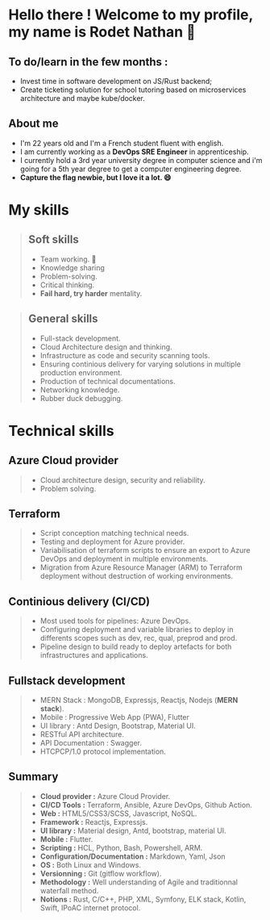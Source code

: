 
# Hello there ! Welcome to my profile, my name is Rodet Nathan 👋

## To do/learn in the few months :
 
 - Invest time in software development on JS/Rust backend;
 - Create ticketing solution for school tutoring based on microservices architecture and maybe kube/docker.

## About me

- I'm 22 years old and I'm a French student fluent with english.
- I am currently working as a **DevOps SRE Engineer** in apprenticeship.
- I currently hold a 3rd year university degree in computer science and i'm going for a 5th year degree to get a computer engineering degree.
- **Capture the flag newbie, but I love it a lot. 😄**

# My skills

> ## Soft skills
>  - Team working. 👯
>  - Knowledge sharing
>  - Problem-solving.
>  - Critical thinking.
>  - **Fail hard, try harder** mentality.

> ## General skills
> - Full-stack development.
> - Cloud Architecture design and thinking.
> - Infrastructure as code and security scanning tools.
> - Ensuring continious delivery for varying solutions in multiple production environment.
> - Production of technical documentations.
> - Networking knowledge.
> - Rubber duck debugging.

# Technical skills
## Azure Cloud provider
> - Cloud architecture design, security and reliability.
> - Problem solving.
## Terraform
> - Script conception matching technical needs.
> - Testing and deployment for Azure provider.
> - Variabilisation of terraform scripts to ensure an export to Azure DevOps and deployment in multiple environments.
> - Migration from Azure Resource Manager (ARM) to Terraform deployment without destruction of working environments.
## Continious delivery (CI/CD)
> - Most used tools for pipelines: Azure DevOps.
> - Configuring deployment and variable libraries to deploy in differents scopes such as dev, rec, qual, preprod and prod.
> - Pipeline design to build ready to deploy artefacts for both infrastructures and applications.
## Fullstack development
> - MERN Stack : MongoDB, Expressjs, Reactjs, Nodejs (**MERN stack**).
> - Mobile : Progressive Web App (PWA), Flutter
> - UI library : Antd Design, Bootstrap, Material UI.
> - RESTful API architecture.
> - API Documentation : Swagger.
> - HTCPCP/1.0 protocol implementation.
## Summary
> - **Cloud provider :** Azure Cloud Provider.
> - **CI/CD Tools :** Terraform, Ansible, Azure DevOps, Github Action.
> - **Web :** HTML5/CSS3/SCSS, Javascript, NoSQL.
> - **Framework :** Reactjs, Expressjs.
> - **UI library :** Material design, Antd, bootstrap, material UI.
> - **Mobile :** Flutter.
> - **Scripting :** HCL, Python, Bash, Powershell, ARM.
> - **Configuration/Documentation :** Markdown, Yaml, Json
> - **OS :** Both Linux and Windows.
> - **Versionning :** Git (gitflow workflow).
> - **Methodology :** Well understanding of Agile and traditionnal waterfall method.
> - **Notions :**  Rust, C/C++, PHP, XML, Symfony, ELK stack, Kotlin, Swift, IPoAC internet protocol.
